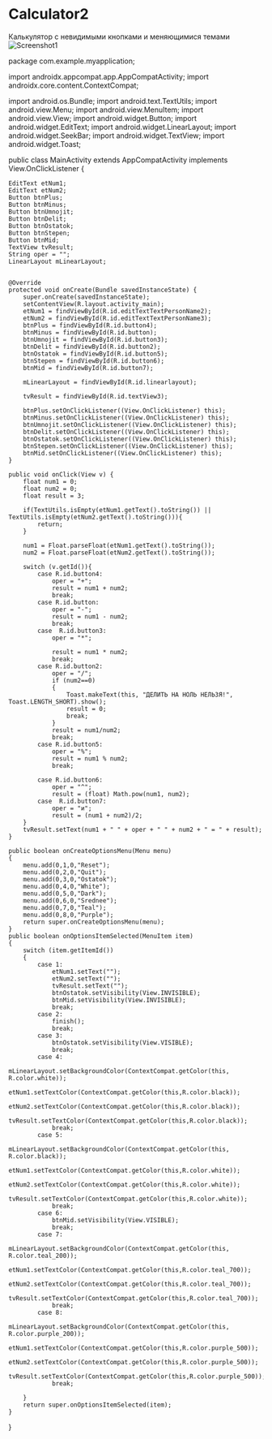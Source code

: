 # Calculator2
Калькулятор с невидимыми кнопками и меняющимися темами
![Screenshot1](screenshot.png)









package com.example.myapplication;

import androidx.appcompat.app.AppCompatActivity;
import androidx.core.content.ContextCompat;

import android.os.Bundle;
import android.text.TextUtils;
import android.view.Menu;
import android.view.MenuItem;
import android.view.View;
import android.widget.Button;
import android.widget.EditText;
import android.widget.LinearLayout;
import android.widget.SeekBar;
import android.widget.TextView;
import android.widget.Toast;

public class MainActivity extends AppCompatActivity implements View.OnClickListener {

    EditText etNum1;
    EditText etNum2;
    Button btnPlus;
    Button btnMinus;
    Button btnUmnojit;
    Button btnDelit;
    Button btnOstatok;
    Button btnStepen;
    Button btnMid;
    TextView tvResult;
    String oper = "";
    LinearLayout mLinearLayout;


    @Override
    protected void onCreate(Bundle savedInstanceState) {
        super.onCreate(savedInstanceState);
        setContentView(R.layout.activity_main);
        etNum1 = findViewById(R.id.editTextTextPersonName2);
        etNum2 = findViewById(R.id.editTextTextPersonName3);
        btnPlus = findViewById(R.id.button4);
        btnMinus = findViewById(R.id.button);
        btnUmnojit = findViewById(R.id.button3);
        btnDelit = findViewById(R.id.button2);
        btnOstatok = findViewById(R.id.button5);
        btnStepen = findViewById(R.id.button6);
        btnMid = findViewById(R.id.button7);

        mLinearLayout = findViewById(R.id.linearlayout);

        tvResult = findViewById(R.id.textView3);

        btnPlus.setOnClickListener((View.OnClickListener) this);
        btnMinus.setOnClickListener((View.OnClickListener) this);
        btnUmnojit.setOnClickListener((View.OnClickListener) this);
        btnDelit.setOnClickListener((View.OnClickListener) this);
        btnOstatok.setOnClickListener((View.OnClickListener) this);
        btnStepen.setOnClickListener((View.OnClickListener) this);
        btnMid.setOnClickListener((View.OnClickListener) this);
    }

    public void onClick(View v) {
        float num1 = 0;
        float num2 = 0;
        float result = 3;

        if(TextUtils.isEmpty(etNum1.getText().toString()) || TextUtils.isEmpty(etNum2.getText().toString())){
            return;
        }

        num1 = Float.parseFloat(etNum1.getText().toString());
        num2 = Float.parseFloat(etNum2.getText().toString());

        switch (v.getId()){
            case R.id.button4:
                oper = "+";
                result = num1 + num2;
                break;
            case R.id.button:
                oper = "-";
                result = num1 - num2;
                break;
            case  R.id.button3:
                oper = "*";

                result = num1 * num2;
                break;
            case R.id.button2:
                oper = "/";
                if (num2==0)
                {
                    Toast.makeText(this, "ДЕЛИТЬ НА НОЛЬ НЕЛЬЗЯ!", Toast.LENGTH_SHORT).show();
                    result = 0;
                    break;
                }
                result = num1/num2;
                break;
            case R.id.button5:
                oper = "%";
                result = num1 % num2;
                break;

            case R.id.button6:
                oper = "^";
                result = (float) Math.pow(num1, num2);
            case  R.id.button7:
                oper = "и";
                result = (num1 + num2)/2;
        }
        tvResult.setText(num1 + " " + oper + " " + num2 + " = " + result);
    }

    public boolean onCreateOptionsMenu(Menu menu)
    {
        menu.add(0,1,0,"Reset");
        menu.add(0,2,0,"Quit");
        menu.add(0,3,0,"Ostatok");
        menu.add(0,4,0,"White");
        menu.add(0,5,0,"Dark");
        menu.add(0,6,0,"Srednee");
        menu.add(0,7,0,"Teal");
        menu.add(0,8,0,"Purple");
        return super.onCreateOptionsMenu(menu);
    }
    public boolean onOptionsItemSelected(MenuItem item)
    {
        switch (item.getItemId())
        {
            case 1:
                etNum1.setText("");
                etNum2.setText("");
                tvResult.setText("");
                btnOstatok.setVisibility(View.INVISIBLE);
                btnMid.setVisibility(View.INVISIBLE);
                break;
            case 2:
                finish();
                break;
            case 3:
                btnOstatok.setVisibility(View.VISIBLE);
                break;
            case 4:
                mLinearLayout.setBackgroundColor(ContextCompat.getColor(this, R.color.white));
                etNum1.setTextColor(ContextCompat.getColor(this,R.color.black));
                etNum2.setTextColor(ContextCompat.getColor(this,R.color.black));
                tvResult.setTextColor(ContextCompat.getColor(this,R.color.black));
                break;
            case 5:
                mLinearLayout.setBackgroundColor(ContextCompat.getColor(this, R.color.black));
                etNum1.setTextColor(ContextCompat.getColor(this,R.color.white));
                etNum2.setTextColor(ContextCompat.getColor(this,R.color.white));
                tvResult.setTextColor(ContextCompat.getColor(this,R.color.white));
                break;
            case 6:
                btnMid.setVisibility(View.VISIBLE);
                break;
            case 7:
                mLinearLayout.setBackgroundColor(ContextCompat.getColor(this, R.color.teal_200));
                etNum1.setTextColor(ContextCompat.getColor(this,R.color.teal_700));
                etNum2.setTextColor(ContextCompat.getColor(this,R.color.teal_700));
                tvResult.setTextColor(ContextCompat.getColor(this,R.color.teal_700));
                break;
            case 8:
                mLinearLayout.setBackgroundColor(ContextCompat.getColor(this, R.color.purple_200));
                etNum1.setTextColor(ContextCompat.getColor(this,R.color.purple_500));
                etNum2.setTextColor(ContextCompat.getColor(this,R.color.purple_500));
                tvResult.setTextColor(ContextCompat.getColor(this,R.color.purple_500));
                break;

        }
        return super.onOptionsItemSelected(item);
    }
}

